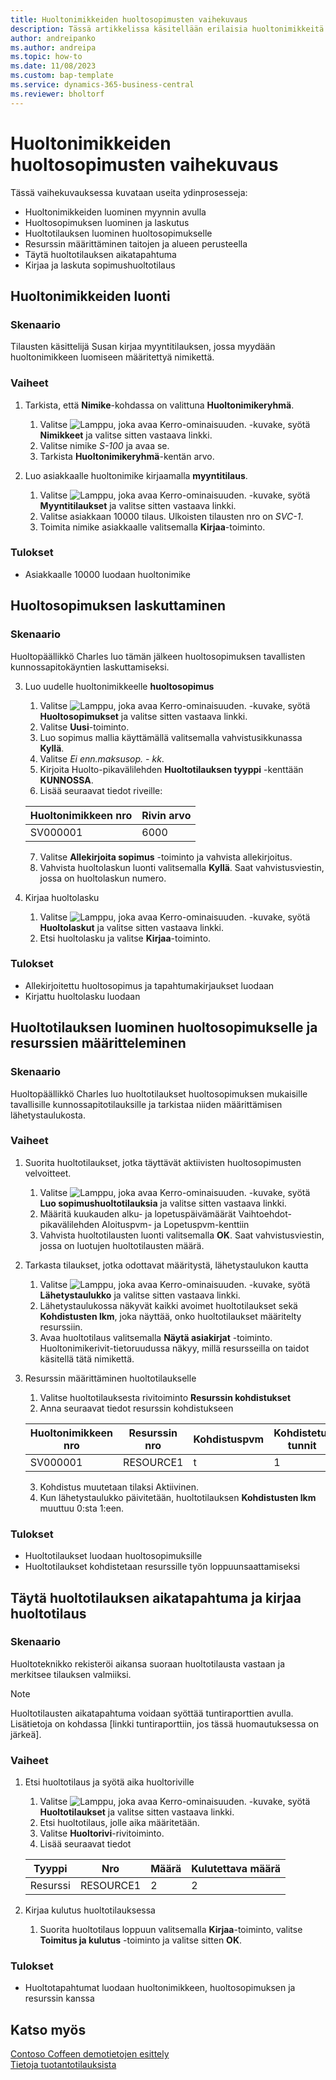 ```yaml
---
title: Huoltonimikkeiden huoltosopimusten vaihekuvaus
description: Tässä artikkelissa käsitellään erilaisia huoltonimikkeitä ja -sopimuksia koskevia tilanteita.
author: andreipanko
ms.author: andreipa
ms.topic: how-to
ms.date: 11/08/2023
ms.custom: bap-template
ms.service: dynamics-365-business-central
ms.reviewer: bholtorf
---
```


# Huoltonimikkeiden huoltosopimusten vaihekuvaus

Tässä vaihekuvauksessa kuvataan useita ydinprosesseja:

- Huoltonimikkeiden luominen myynnin avulla
- Huoltosopimuksen luominen ja laskutus
- Huoltotilauksen luominen huoltosopimukselle
- Resurssin määrittäminen taitojen ja alueen perusteella
- Täytä huoltotilauksen aikatapahtuma
- Kirjaa ja laskuta sopimushuoltotilaus

## Huoltonimikkeiden luonti

### Skenaario  

Tilausten käsittelijä Susan kirjaa myyntitilauksen, jossa myydään huoltonimikkeen luomiseen määritettyä nimikettä.  

### Vaiheet

1. Tarkista, että **Nimike**-kohdassa on valittuna **Huoltonimikeryhmä**.
   
    1. Valitse ![Lamppu, joka avaa Kerro-ominaisuuden.](../../media/ui-search/search_small.png "Kerro, mitä haluat tehdä") -kuvake, syötä **Nimikkeet** ja valitse sitten vastaava linkki.  
    2. Valitse nimike *S-100* ja avaa se.
    3. Tarkista **Huoltonimikeryhmä**-kentän arvo.
       
2. Luo asiakkaalle huoltonimike kirjaamalla **myyntitilaus**.  

    1. Valitse ![Lamppu, joka avaa Kerro-ominaisuuden.](../../media/ui-search/search_small.png "Kerro, mitä haluat tehdä") -kuvake, syötä **Myyntitilaukset** ja valitse sitten vastaava linkki.  
    2. Valitse asiakkaan 10000 tilaus. Ulkoisten tilausten nro on *SVC-1*.
    3. Toimita nimike asiakkaalle valitsemalla **Kirjaa**-toiminto.

### Tulokset

- Asiakkaalle 10000 luodaan huoltonimike

##  Huoltosopimuksen laskuttaminen

### Skenaario

Huoltopäällikkö Charles luo tämän jälkeen huoltosopimuksen tavallisten kunnossapitokäyntien laskuttamiseksi.

3. Luo uudelle huoltonimikkeelle **huoltosopimus**
    1. Valitse ![Lamppu, joka avaa Kerro-ominaisuuden.](../../media/ui-search/search_small.png "Kerro, mitä haluat tehdä") -kuvake, syötä **Huoltosopimukset** ja valitse sitten vastaava linkki.
    2. Valitse **Uusi**-toiminto.  
    3. Luo sopimus mallia käyttämällä valitsemalla vahvistusikkunassa **Kyllä**. 
    4. Valitse *Ei enn.maksusop. - kk*.
    5. Kirjoita Huolto-pikavälilehden **Huoltotilauksen tyyppi** -kenttään **KUNNOSSA**.
    6. Lisää seuraavat tiedot riveille:

    |Huoltonimikkeen nro|Rivin arvo|  
    |----------------|----------|  
    |SV000001|6000|

    7. Valitse **Allekirjoita sopimus** -toiminto ja vahvista allekirjoitus.
    8. Vahvista huoltolaskun luonti valitsemalla **Kyllä**. Saat vahvistusviestin, jossa on huoltolaskun numero.

3. Kirjaa huoltolasku
   1. Valitse ![Lamppu, joka avaa Kerro-ominaisuuden.](../../media/ui-search/search_small.png "Kerro, mitä haluat tehdä") -kuvake, syötä **Huoltolaskut** ja valitse sitten vastaava linkki.
   2. Etsi huoltolasku ja valitse **Kirjaa**-toiminto.

### Tulokset

- Allekirjoitettu huoltosopimus ja tapahtumakirjaukset luodaan
- Kirjattu huoltolasku luodaan

## Huoltotilauksen luominen huoltosopimukselle ja resurssien määritteleminen

### Skenaario  

Huoltopäällikkö Charles luo huoltotilaukset huoltosopimuksen mukaisille tavallisille kunnossapitotilauksille ja tarkistaa niiden määrittämisen lähetystaulukosta.

### Vaiheet

1. Suorita huoltotilaukset, jotka täyttävät aktiivisten huoltosopimusten velvoitteet.
   1. Valitse ![Lamppu, joka avaa Kerro-ominaisuuden.](../../media/ui-search/search_small.png "Kerro, mitä haluat tehdä") -kuvake, syötä **Luo sopimushuoltotilauksia** ja valitse sitten vastaava linkki.
   2. Määritä kuukauden alku- ja lopetuspäivämäärät Vaihtoehdot-pikavälilehden Aloituspvm- ja Lopetuspvm-kenttiin
   3. Vahvista huoltotilausten luonti valitsemalla **OK**. Saat vahvistusviestin, jossa on luotujen huoltotilausten määrä.

2. Tarkasta tilaukset, jotka odottavat määritystä, lähetystaulukon kautta
   1. Valitse ![Lamppu, joka avaa Kerro-ominaisuuden.](../../media/ui-search/search_small.png "Kerro, mitä haluat tehdä") -kuvake, syötä **Lähetystaulukko** ja valitse sitten vastaava linkki.
   2. Lähetystaulukossa näkyvät kaikki avoimet huoltotilaukset sekä **Kohdistusten lkm**, joka näyttää, onko huoltotilaukset määritelty resurssiin.
   3. Avaa huoltotilaus valitsemalla **Näytä asiakirjat** -toiminto.  Huoltonimikerivit-tietoruudussa näkyy, millä resursseilla on taidot käsitellä tätä nimikettä.

3. Resurssin määrittäminen huoltotilaukselle
   1. Valitse huoltotilauksesta rivitoiminto **Resurssin kohdistukset**
   2. Anna seuraavat tiedot resurssin kohdistukseen

    |Huoltonimikkeen nro|Resurssin nro|Kohdistuspvm|Kohdistetut tunnit|
    |----------------|------------|---------------|---------------|  
    |SV000001|RESOURCE1|t|1|

    3. Kohdistus muutetaan tilaksi Aktiivinen.
    4. Kun lähetystaulukko päivitetään, huoltotilauksen **Kohdistusten lkm** muuttuu 0:sta 1:een.

### Tulokset

- Huoltotilaukset luodaan huoltosopimuksille
- Huoltotilaukset kohdistetaan resurssille työn loppuunsaattamiseksi

## Täytä huoltotilauksen aikatapahtuma ja kirjaa huoltotilaus

### Skenaario  

Huoltoteknikko rekisteröi aikansa suoraan huoltotilausta vastaan ja merkitsee tilauksen valmiiksi.

> [!NOTE]
> Huoltotilausten aikatapahtuma voidaan syöttää tuntiraporttien avulla. Lisätietoja on kohdassa [linkki tuntiraporttiin, jos tässä huomautuksessa on järkeä].

### Vaiheet

1. Etsi huoltotilaus ja syötä aika huoltoriville
   1. Valitse ![Lamppu, joka avaa Kerro-ominaisuuden.](../../media/ui-search/search_small.png "Kerro, mitä haluat tehdä") -kuvake, syötä **Huoltotilaukset** ja valitse sitten vastaava linkki.
   2. Etsi huoltotilaus, jolle aika määritetään.
   3. Valitse **Huoltorivi**-rivitoiminto.
   4. Lisää seuraavat tiedot

    |Tyyppi|Nro|Määrä|Kulutettava määrä|
    |----|---|--------|--------|   
    |Resurssi|RESOURCE1|2|2|

2. Kirjaa kulutus huoltotilauksessa
   1. Suorita huoltotilaus loppuun valitsemalla **Kirjaa**-toiminto, valitse **Toimitus ja kulutus** -toiminto ja valitse sitten **OK**.

### Tulokset

- Huoltotapahtumat luodaan huoltonimikkeen, huoltosopimuksen ja resurssin kanssa

## Katso myös

[Contoso Coffeen demotietojen esittely](../../contoso-coffee/contoso-coffee-intro.md)  
[Tietoja tuotantotilauksista](../../production-about-production-orders.md)